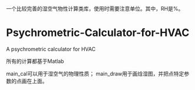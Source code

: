 一个比较完善的湿空气物性计算类库，使用时需要注意单位。其中，RH是%。

# Psychrometric-Calculator-for-HVAC
A psychrometric calculator for HVAC

所有的计算都基于Matlab

main_cal可以用于湿空气的物理性质；
main_draw用于画焓湿图，并把点特定参数的点画在上面。


